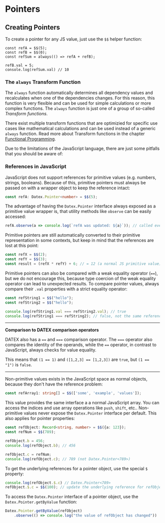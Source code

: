 # Pointers

## Creating Pointers

To create a pointer for any JS value, just use the `$$` helper function:

```tsx
const refA = $$(5);
const refB = $$(0);
const refSum = always(() => refA + refB);

refB.val = 5;
console.log(refSum.val) // 10
```

### The `always` Transform Function

The `always` function automatically determines all dependency values and recalculates when one of the dependencies changes.
For this reason, this function is very flexible and can be used for simple calculations or more complex functions.
The `always` function is just one of a group of so-called *Transform functions*.

There exist multiple transform functions that are optimizied for specific use cases like mathematical calculations
and can be used instead of a generic `always` function.
Read more about Transform functions in the chapter [Functional Programming](./6%20Functional%20Programming.md).

Due to the limitations of the JavaScript language, there are just some pitfalls that you should be aware of:

### References in JavaScript

JavaScript does not support references for primitive values (e.g. numbers, strings, booleans).
Because of this, primitive pointers must always be passed on with a wrapper object to keep the reference intact:
```ts
const refA: Datex.Pointer<number> = $$(5);
```
The advantage of having the `Datex.Pointer` interface always exposed as a primitive value wrapper is, that utility methods like `observe` can be easily accessed:

```ts
refA.observe(a => console.log(`refA was updated: ${a}`)); // called every time the value of refA is changed
```
Primitive pointers are still automatically converted to their primitive representation in some contexts, but keep in mind that the references are lost at this point:
```ts
const refX = $$(2);
const refY = $$(3);
const result = (refX * refY) + 6; // = 12 (a normal JS primitive value)
```
Primitive pointers can also be compared with a weak equality operator (`==`), but we do not encourage this,
because type coercion of the weak equality operator can lead to unexpected results. To compare pointer values, always compare their `.val` properties with a strict equality operator:
```ts
const refString1 = $$("hello");
const refString2 = $$("hello");

console.log(refString1.val === refString2.val); // true
console.log(refString1 === refString2); // false, not the same reference
```

-----
**Comparison to DATEX comparison operators**

DATEX also has a `==` and `===` comparison operator.
The `===` operator also compares the identity of the operands,
while the `==` operator, in contrast to JavaScript, always checks for value equality.

This means that `(1 == 1)` and `([1,2,3] == [1,2,3])` are `true`, but `(1 == "1")` is `false`.

-----


Non-primitive values exists in the JavaScript space as normal objects, because they don't have the reference problem:
```ts
const refArray1: string[] = $$(['some', 'example', 'values']);
```
This value provides the same interface a a normal JavaScript array. You can access the
indices and use array operations like `push`, `shift`, etc..
Non-primitive values never expose the `Datex.Pointer` interface per default.
This also applies for pointer properties:
```ts
const refObject: Record<string, number> = $$({a: 123});
const refNum = $$(789);

refObject.b = 456;
console.log(refObject.b); // 456

refObject.c = refNum;
console.log(refObject.c); // 789 (not Datex.Pointer<789>)
```
To get the underlying references for a pointer object, use the special `$` property:
```ts
console.log(refObject.$.c) // Datex.Pointer<789>
refObject.$.c = $$(100); // update the underlying reference for refObject.c
```
To access the `Datex.Pointer` interface of a pointer object, use the `Datex.Pointer.getByValue` function:
```ts
Datex.Pointer.getByValue(refObject)
    .observe(() => console.log("the value of refObject has changed"))
```
